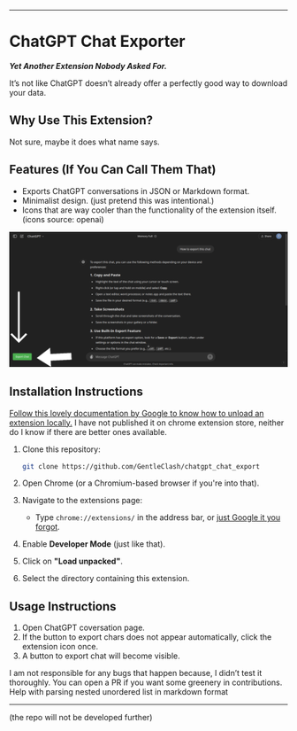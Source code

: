 
---

# ChatGPT Chat Exporter  
**_Yet Another Extension Nobody Asked For._**

It’s not like ChatGPT doesn’t already offer a perfectly good way to download your data. 

## Why Use This Extension?  
Not sure, maybe it does what name says.
## Features (If You Can Call Them That)  
- Exports ChatGPT conversations in JSON or Markdown format.  
- Minimalist design. (just pretend this was intentional.)  
- Icons that are way cooler than the functionality of the extension itself. (icons source: openai)

![a big picture showing small chat export button](static/export.png)  

## Installation Instructions  
[Follow this lovely documentation by Google to know how to unload an extension locally.](https://developer.chrome.com/docs/extensions/get-started/tutorial/hello-world#load-unpacked)
I have not published it on chrome extension store, neither do I know if there are better ones available. 



1. Clone this repository:  
   ```bash  
   git clone https://github.com/GentleClash/chatgpt_chat_export  
   ```  

2. Open Chrome (or a Chromium-based browser if you're into that).  

3. Navigate to the extensions page:  
   - Type `chrome://extensions/` in the address bar, or [just Google it you forgot](https://letmegooglethat.com/?q=how+to+unload+local+extensions+in+chrome+browser).  

4. Enable **Developer Mode** (just like that).  

5. Click on **"Load unpacked"**.  

6. Select the directory containing this extension.  


## Usage Instructions  
1. Open ChatGPT coversation page.  
2. If the button to export chars does not appear automatically, click the extension icon once.
3. A button to export chat will become visible. 

  
I am not responsible for any bugs that happen because, I didn’t test it thoroughly. You can open a PR if you want some greenery in contributions. Help with parsing nested unordered list in markdown format

---
(the repo will not be developed further)
